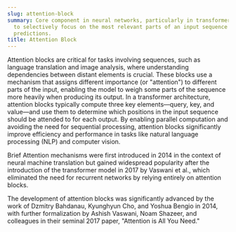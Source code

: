 ```yaml
---
slug: attention-block
summary: Core component in neural networks, particularly in transformers, designed
  to selectively focus on the most relevant parts of an input sequence when making
  predictions.
title: Attention Block
---
```


Attention blocks are critical for tasks involving sequences, such as language translation and image analysis, where understanding dependencies between distant elements is crucial. These blocks use a mechanism that assigns different importance (or "attention") to different parts of the input, enabling the model to weigh some parts of the sequence more heavily when producing its output. In a transformer architecture, attention blocks typically compute three key elements—query, key, and value—and use them to determine which positions in the input sequence should be attended to for each output. By enabling parallel computation and avoiding the need for sequential processing, attention blocks significantly improve efficiency and performance in tasks like natural language processing (NLP) and computer vision.

Brief Attention mechanisms were first introduced in 2014 in the context of neural machine translation but gained widespread popularity after the introduction of the transformer model in 2017 by Vaswani et al., which eliminated the need for recurrent networks by relying entirely on attention blocks.

The development of attention blocks was significantly advanced by the work of Dzmitry Bahdanau, Kyunghyun Cho, and Yoshua Bengio in 2014, with further formalization by Ashish Vaswani, Noam Shazeer, and colleagues in their seminal 2017 paper, "Attention is All You Need."